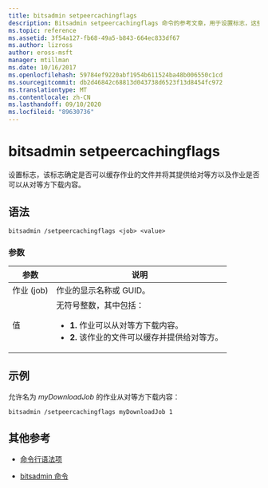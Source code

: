 ```yaml
---
title: bitsadmin setpeercachingflags
description: Bitsadmin setpeercachingflags 命令的参考文章，用于设置标志，这些标志确定是否可以缓存作业的文件并将其提供给对等方以及作业是否可以从对等方下载内容。
ms.topic: reference
ms.assetid: 3f54a127-fb68-49a5-b843-664ec833df67
ms.author: lizross
author: eross-msft
manager: mtillman
ms.date: 10/16/2017
ms.openlocfilehash: 59784ef9220abf1954b611524ba48b006550c1cd
ms.sourcegitcommit: db2d46842c68813d043738d6523f13d8454fc972
ms.translationtype: MT
ms.contentlocale: zh-CN
ms.lasthandoff: 09/10/2020
ms.locfileid: "89630736"
---
```

# <a name="bitsadmin-setpeercachingflags"></a>bitsadmin setpeercachingflags

设置标志，该标志确定是否可以缓存作业的文件并将其提供给对等方以及作业是否可以从对等方下载内容。

## <a name="syntax"></a>语法

```
bitsadmin /setpeercachingflags <job> <value>
```

### <a name="parameters"></a>参数

| 参数 | 说明 |
| --------- | ----------- |
| 作业 (job) | 作业的显示名称或 GUID。 |
| 值 | 无符号整数，其中包括：<ul><li>**1.** 作业可以从对等方下载内容。</li><li>**2.** 该作业的文件可以缓存并提供给对等方。</li></ul> |

## <a name="examples"></a>示例

允许名为 *myDownloadJob* 的作业从对等方下载内容：

```
bitsadmin /setpeercachingflags myDownloadJob 1
```

## <a name="additional-references"></a>其他参考

- [命令行语法项](command-line-syntax-key.md)

- [bitsadmin 命令](bitsadmin.md)
